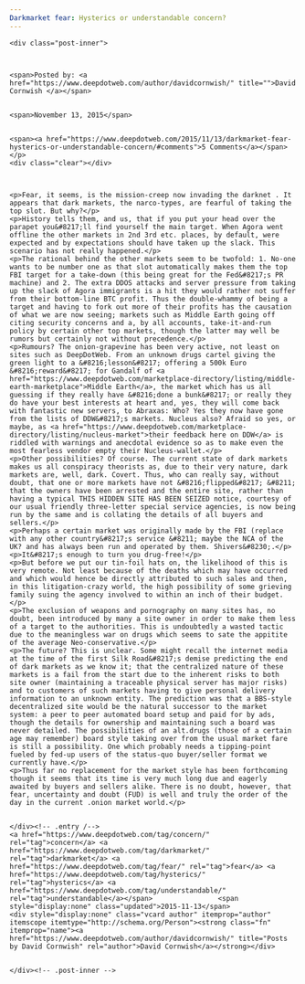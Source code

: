 ```yaml
---
Darkmarket fear: Hysterics or understandable concern?
---
```

<article class="post-listing post-12067 post type-post status-publish format-standard has-post-thumbnail hentry  tag-concern tag-darkmarket tag-fear tag-hysterics tag-understandable">
    
    <div class="post-inner">
    
    
        
    <span>Posted by: <a href="https://www.deepdotweb.com/author/davidcornwish/" title="">David Cornwish </a></span>
    
    
    <span>November 13, 2015</span>
    
    
    <span><a href="https://www.deepdotweb.com/2015/11/13/darkmarket-fear-hysterics-or-understandable-concern/#comments">5 Comments</a></span>
    </p>
    <div class="clear"></div>
    
    
    
    <p>Fear, it seems, is the mission-creep now invading the darknet . It appears that dark markets, the narco-types, are fearful of taking the top slot. But why?</p>
    <p>History tells them, and us, that if you put your head over the parapet you&#8217;ll find yourself the main target. When Agora went offline the other markets in 2nd 3rd etc. places, by default, were expected and by expectations should have taken up the slack. This scenario has not really happened.</p>
    <p>The rational behind the other markets seem to be twofold: 1. No-one wants to be number one as that slot automatically makes them the top FBI target for a take-down (this being great for the Fed&#8217;s PR machine) and 2. The extra DDOS attacks and server pressure from taking up the slack of Agora immigrants is a hit they would rather not suffer from their bottom-line BTC profit. Thus the double-whammy of being a target and having to fork out more of their profits has the causation of what we are now seeing; markets such as Middle Earth going off citing security concerns and a, by all accounts, take-it-and-run policy by certain other top markets, though the latter may well be rumors but certainly not without precedence.</p>
    <p>Rumours? The onion-grapevine has been very active, not least on sites such as DeepDotWeb. From an unknown drugs cartel giving the green light to a &#8216;lesson&#8217; offering a 500k Euro &#8216;reward&#8217; for Gandalf of <a href="https://www.deepdotweb.com/marketplace-directory/listing/middle-earth-marketplace">Middle Earth</a>, the market which has us all guessing if they really have &#8216;done a bunk&#8217; or really they do have your best interests at heart and, yes, they will come back with fantastic new servers, to Abraxas: Who? Yes they now have gone from the lists of DDW&#8217;s markets. Nucleus also? Afraid so yes, or maybe, as <a href="https://www.deepdotweb.com/marketplace-directory/listing/nucleus-market">their feedback here on DDW</a> is riddled with warnings and anecdotal evidence so as to make even the most fearless vendor empty their Nucleus-wallet.</p>
    <p>Other possibilities? Of course. The current state of dark markets makes us all conspiracy theorists as, due to their very nature, dark markets are, well, dark. Covert. Thus, who can really say, without doubt, that one or more markets have not &#8216;flipped&#8217; &#8211; that the owners have been arrested and the entire site, rather than having a typical THIS HIDDEN SITE HAS BEEN SEIZED notice, courtesy of our usual friendly three-letter special service agencies, is now being run by the same and is collating the details of all buyers and sellers.</p>
    <p>Perhaps a certain market was originally made by the FBI (replace with any other country&#8217;s service &#8211; maybe the NCA of the UK? and has always been run and operated by them. Shivers&#8230;.</p>
    <p>It&#8217;s enough to turn you drug-free!</p>
    <p>But before we put our tin-foil hats on, the likelihood of this is very remote. Not least because of the deaths which may have occurred and which would hence be directly attributed to such sales and then, in this litigation-crazy world, the high possibility of some grieving family suing the agency involved to within an inch of their budget.</p>
    <p>The exclusion of weapons and pornography on many sites has, no doubt, been introduced by many a site owner in order to make them less of a target to the authorities. This is undoubtedly a wasted tactic due to the meaningless war on drugs which seems to sate the appitite of the average Neo-conservative.</p>
    <p>The future? This is unclear. Some might recall the internet media at the time of the first Silk Road&#8217;s demise predicting the end of dark markets as we know it; that the centralized nature of these markets is a fail from the start due to the inherent risks to both site owner (maintaining a traceable physical server has major risks) and to customers of such markets having to give personal delivery information to an unknown entity. The prediction was that a BBS-style decentralized site would be the natural successor to the market system: a peer to peer automated board setup and paid for by ads, though the details for ownership and maintaining such a board was never detailed. The possibilities of an alt.drugs (those of a certain age may remember) board style taking over from the usual market fare is still a possibility. One which probably needs a tipping-point fueled by fed-up users of the status-quo buyer/seller format we currently have.</p>
    <p>Thus far no replacement for the market style has been forthcoming though it seems that its time is very much long due and eagerly awaited by buyers and sellers alike. There is no doubt, however, that fear, uncertainty and doubt (FUD) is well and truly the order of the day in the current .onion market world.</p>
    
    
    </div><!-- .entry /-->
    <a href="https://www.deepdotweb.com/tag/concern/" rel="tag">concern</a> <a href="https://www.deepdotweb.com/tag/darkmarket/" rel="tag">darkmarket</a> <a href="https://www.deepdotweb.com/tag/fear/" rel="tag">fear</a> <a href="https://www.deepdotweb.com/tag/hysterics/" rel="tag">hysterics</a> <a href="https://www.deepdotweb.com/tag/understandable/" rel="tag">understandable</a></span>				<span style="display:none" class="updated">2015-11-13</span>
    <div style="display:none" class="vcard author" itemprop="author" itemscope itemtype="http://schema.org/Person"><strong class="fn" itemprop="name"><a href="https://www.deepdotweb.com/author/davidcornwish/" title="Posts by David Cornwish" rel="author">David Cornwish</a></strong></div>
    
    
    </div><!-- .post-inner -->
</article><!-- .post-listing -->

